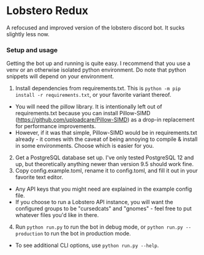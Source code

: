 # Lobstero Redux
 A refocused and improved version of the lobstero discord bot.
 It sucks slightly less now.

### Setup and usage
 Getting the bot up and running is quite easy. I recommend that you use a venv or an otherwise isolated python environment.
 Do note that python snippets will depend on your environment.
 1. Install dependencies from requirements.txt. This is `python -m pip install -r requirements.txt`, or your favorite variant thereof.
  + You will need the pillow library. It is intentionally left out of requirements.txt because you can install Pillow-SIMD (https://github.com/uploadcare/Pillow-SIMD) as a drop-in replacement for performance improvements.
  + However, if it was that simple, Pillow-SIMD would be in requirements.txt already - it comes with the caveat of being annoying to compile & install in some environments. Choose which is easier for you.
 2. Get a PostgreSQL database set up. I've only tested PostgreSQL 12 and up, but theoretically anything newer than version 9.5 should work fine.
 3. Copy config.example.toml, rename it to config.toml, and fill it out in your favorite text editor.
  + Any API keys that you might need are explained in the example config file.
  + If you choose to run a Lobstero API instance, you will want the configured groups to be "cursedcats" and "gnomes" - feel free to put whatever files you'd like in there.
 4. Run `python run.py` to run the bot in debug mode, or `python run.py --production` to run the bot in production mode.
  + To see additional CLI options, use `python run.py --help`.
